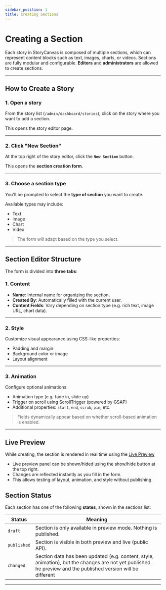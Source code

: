 ```yaml
---
sidebar_position: 1
title: Creating Sections
---
```


# Creating a Section

Each story in StoryCanvas is composed of multiple sections, which can represent content blocks such as text, images, charts, or videos. Sections are fully modular and configurable.
**Editors** and **administrators** are allowed to create sections.  

---

## How to Create a Story

### 1. Open a story

From the story list (`/admin/dashboard/stories`), click on the story where you want to add a section.

This opens the story editor page.

---

### 2. Click "New Section"

At the top right of the story editor, click the **`New Section`** button.

This opens the **section creation form**.

---

### 3. Choose a section type

You'll be prompted to select the **type of section** you want to create.

Available types may include:
- Text
- Image
- Chart
- Video

> The form will adapt based on the type you select.

---

## Section Editor Structure

The form is divided into **three tabs**:

### 1. Content

- **Name**: Internal name for organizing the section.
- **Created By**: Automatically filled with the current user.
- **Content Fields**: Vary depending on section type (e.g. rich text, image URL, chart data).

---

### 2. Style

Customize visual appearance using CSS-like properties:

- Padding and margin
- Background color or image
- Layout alignment

---

### 3. Animation

Configure optional animations:

- Animation type (e.g. fade in, slide up)
- Trigger on scroll using ScrollTrigger (powered by GSAP)
- Additional properties: `start`, `end`, `scrub`, `pin`, etc.

> Fields dynamically appear based on whether scroll-based animation is enabled.

---

## Live Preview

While creating, the section is rendered in real time using the [Live Preview](../preview) 
- Live preview panel can be shown/hided using the show/hide button at the top right.
- Changes are reflected instantly as you fill in the form.
- This allows testing of layout, animation, and style without publishing.

## Section Status

Each section has one of the following **states**, shown in the sections list:

| Status     | Meaning                                                                 |
|------------|-------------------------------------------------------------------------|
| `draft`    | Section is only available in preview mode. Nothing is published. |
| `published`| Section is visible in both preview and live (public API).              |
| `changed`  | Section data has been updated (e.g. content, style, animation), but the changes are not yet published. he preview and the published version will be different |

---